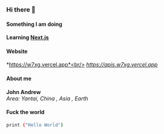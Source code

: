 ### Hi there 👋

#### Something I am doing

**Learning <a href="https://nextjs.org">Next.js</a>**

#### Website
*https://w7xg.vercel.app*<br/>
*https://apis.w7xg.vercel.app*

#### About me
**John Andrew**<br/>
*Area: Yantai, China , Asia , Earth*

#### Fuck the world

``` bash
print ("Hello World")
```

